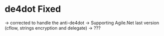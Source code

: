 # de4dot Fixed

-> corrected to handle the anti-de4dot 
-> Supporting Agile.Net last version (cflow, strings encryption and delegate)
-> ???
